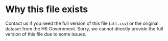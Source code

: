 # Why this file exists

Contact us if you need the full version of this file (`all.csv`) or the original dataset from the HK Government. Sorry, we cannot directly provide the full version of this file due to some issues.
